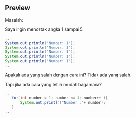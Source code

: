 ## Preview

Masalah:

Saya ingin mencetak angka 1 sampai 5

```java
..
System.out.println("Number: 1");    
System.out.println("Number: 1");  
System.out.println("Number: 1");  
System.out.println("Number: 1");
System.out.println("Number: 1");  
..
```

Apakah ada yang salah dengan cara ini? Tidak ada yang salah.

Tapi jika ada cara yang lebih mudah bagamana?

```java
..
   for(int number = 1; number <= 5; number++ ){
       System.out.println("Number :"+ number);
   }    
..    
```

